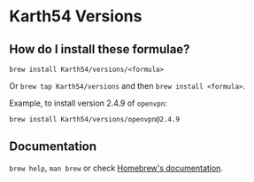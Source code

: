 # Karth54 Versions

## How do I install these formulae?
`brew install Karth54/versions/<formula>`

Or `brew tap Karth54/versions` and then `brew install <formula>`.

Example, to install version 2.4.9 of `openvpn`:
```
brew install Karth54/versions/openvpn@2.4.9
```

## Documentation
`brew help`, `man brew` or check [Homebrew's documentation](https://docs.brew.sh).